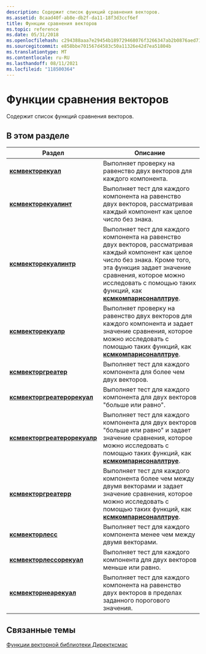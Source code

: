 ```yaml
---
description: Содержит список функций сравнения векторов.
ms.assetid: 8caad40f-ab8e-db2f-da11-18f3d3ccf6ef
title: Функции сравнения векторов
ms.topic: reference
ms.date: 05/31/2018
ms.openlocfilehash: c294388aaa7e29454b189729468076f3266347ab2b0876aed71d9d0b5adad3c8
ms.sourcegitcommit: e858bbe701567d4583c50a11326e42d7ea51804b
ms.translationtype: MT
ms.contentlocale: ru-RU
ms.lasthandoff: 08/11/2021
ms.locfileid: "118500364"
---
```

# <a name="vector-comparison-functions"></a>Функции сравнения векторов

Содержит список функций сравнения векторов.

## <a name="in-this-section"></a>В этом разделе



| Раздел                                                                 | Описание                                                                                                                                                                                                                                                               |
|-----------------------------------------------------------------------|---------------------------------------------------------------------------------------------------------------------------------------------------------------------------------------------------------------------------------------------------------------------------|
| [**ксмвекторекуал**](/windows/win32/api/directxmath/nf-directxmath-xmvectorequal)<br/>                     | Выполняет проверку на равенство двух векторов для каждого компонента.<br/>                                                                                                                                                                                                     |
| [**ксмвекторекуалинт**](/windows/win32/api/directxmath/nf-directxmath-xmvectorequalint)<br/>               | Выполняет тест для каждого компонента на равенство двух векторов, рассматривая каждый компонент как целое число без знака.<br/>                                                                                                                                                 |
| [**ксмвекторекуалинтр**](/windows/win32/api/directxmath/nf-directxmath-xmvectorequalintr)<br/>             | Выполняет тест для каждого компонента на равенство двух векторов, рассматривая каждый компонент как целое число без знака. Кроме того, эта функция задает значение сравнения, которое можно исследовать с помощью таких функций, как [**ксмкомпарисоналлтруе**](/windows/desktop/api/DirectXMath/nf-directxmath-xmcomparisonalltrue).<br/> |
| [**ксмвекторекуалр**](/windows/win32/api/directxmath/nf-directxmath-xmvectorequalr)<br/>                   | Выполняет проверку на равенство двух векторов для каждого компонента и задает значение сравнения, которое можно исследовать с помощью таких функций, как [**ксмкомпарисоналлтруе**](/windows/desktop/api/DirectXMath/nf-directxmath-xmcomparisonalltrue).<br/>                                                                         |
| [**ксмвекторгреатер**](/windows/win32/api/directxmath/nf-directxmath-xmvectorgreater)<br/>                 | Выполняет тест для каждого компонента для более чем двух векторов.<br/>                                                                                                                                                                                            |
| [**ксмвекторгреатерорекуал**](/windows/win32/api/directxmath/nf-directxmath-xmvectorgreaterorequal)<br/>   | Выполняет тест для каждого компонента для двух векторов "больше или равно".<br/>                                                                                                                                                                                   |
| [**ксмвекторгреатерорекуалр**](/windows/win32/api/directxmath/nf-directxmath-xmvectorgreaterorequalr)<br/> | Выполняет тест для каждого компонента для двух векторов "больше или равно" и задает значение сравнения, которое можно исследовать с помощью таких функций, как [**ксмкомпарисоналлтруе**](/windows/desktop/api/DirectXMath/nf-directxmath-xmcomparisonalltrue).<br/>                                                       |
| [**ксмвекторгреатерр**](/windows/win32/api/directxmath/nf-directxmath-xmvectorgreaterr)<br/>               | Выполняет тест для каждого компонента более чем между двумя векторами и задает значение сравнения, которое можно исследовать с помощью таких функций, как [**ксмкомпарисоналлтруе**](/windows/desktop/api/DirectXMath/nf-directxmath-xmcomparisonalltrue).<br/>                                                                |
| [**ксмвекторлесс**](/windows/win32/api/directxmath/nf-directxmath-xmvectorless)<br/>                       | Выполняет тест для каждого компонента менее чем между двумя векторами.<br/>                                                                                                                                                                                               |
| [**ксмвекторлессорекуал**](/windows/win32/api/directxmath/nf-directxmath-xmvectorlessorequal)<br/>         | Выполняет тест для каждого компонента для двух векторов меньше или равно.<br/>                                                                                                                                                                                      |
| [**ксмвекторнеарекуал**](/windows/win32/api/directxmath/nf-directxmath-xmvectornearequal)<br/>             | Выполняет тест для каждого компонента на равенство двух векторов в пределах заданного порогового значения. <br/>                                                                                                                                                                           |



 

## <a name="related-topics"></a>Связанные темы

<dl> <dt>

[Функции векторной библиотеки Директксмас](ovw-xnamath-reference-functions-vector.md)
</dt> </dl>

 

 
